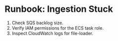 # Runbook: Ingestion Stuck

1. Check SQS backlog size.
2. Verify IAM permissions for the ECS task role.
3. Inspect CloudWatch logs for file-loader.
